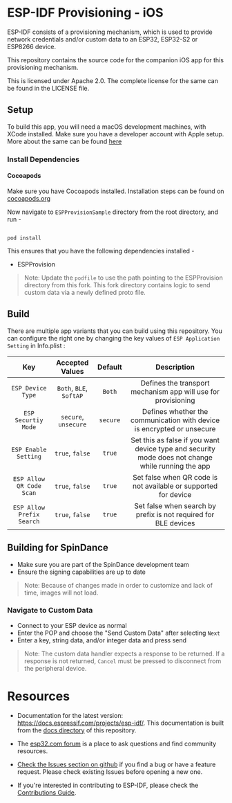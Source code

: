 
# ESP-IDF Provisioning - iOS

  

ESP-IDF consists of a provisioning mechanism, which is used to provide network credentials and/or custom data to an ESP32, ESP32-S2 or ESP8266 device.

This repository contains the source code for the companion iOS app for this provisioning mechanism.

  

This is licensed under Apache 2.0. The complete license for the same can be found in the LICENSE file.

  

## Setup

  

To build this app, you will need a macOS development machines, with XCode installed. Make sure you have a developer account with Apple setup. More about the same can be found [here](https://developer.apple.com/support/compare-memberships/)

  

### Install Dependencies

  

#### Cocoapods

Make sure you have Cocoapods installed. Installation steps can be found on [cocoapods.org](https://cocoapods.org)

Now navigate to `ESPProvisionSample` directory from the root directory, and run -

  

```

pod install

```

  

This ensures that you have the following dependencies installed -

- ESPProvision

>Note: Update the `podfile` to use the path pointing to the ESPProvision directory from this fork. This fork directory contains logic to send custom data via a newly defined proto file.

  

## Build

  

There are multiple app variants that you can build using this repository. You can configure the right one by changing the key values of `ESP Application Setting` in Info.plist :

|Key  |Accepted Values  |Default  |Description   |
|:----:|:-------:|:------------:|:-------------:|
|`ESP Device Type`|`Both`, `BLE`, `SoftAP`|`Both`|Defines the transport mechanism app will use for provisioning|
|`ESP Securtiy Mode`|`secure`, `unsecure`|`secure`|Defines whether the communication with device is encrypted or unsecure |
|`ESP Enable Setting`|`true`, `false`|`true`|Set this as false if you want device type and security mode does not change while running the app|
|`ESP Allow QR Code Scan`|`true`, `false`|`true`|Set false when QR code is not available or supported for device|
|`ESP Allow Prefix Search`|`true`, `false`|`true`|Set false when search by prefix is not required for BLE devices|




## Building for SpinDance

- Make sure you are part of the SpinDance development team
- Ensure the signing capabilities are up to date
>Note: Because of changes made in order to customize and lack of time, images will not load.

### Navigate to Custom Data

- Connect to your ESP device as normal
- Enter the POP and choose the "Send Custom Data" after selecting `Next`
- Enter a key, string data, and/or integer data and press send
>Note: The custom data handler expects a response to be returned. If a response is not returned, `Cancel` must be pressed to disconnect from the peripheral device.
  

# Resources

  

* Documentation for the latest version: https://docs.espressif.com/projects/esp-idf/. This documentation is built from the [docs directory](docs) of this repository.

  

* The [esp32.com forum](https://esp32.com/) is a place to ask questions and find community resources.

  

* [Check the Issues section on github](https://github.com/espressif/esp-idf/issues) if you find a bug or have a feature request. Please check existing Issues before opening a new one.

  

* If you're interested in contributing to ESP-IDF, please check the [Contributions Guide](https://docs.espressif.com/projects/esp-idf/en/latest/contribute/index.html).
